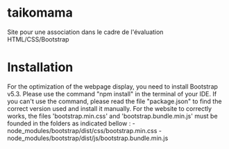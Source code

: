 # taikomama
Site pour une association dans le cadre de l'évaluation HTML/CSS/Bootstrap

# Installation
For the optimization of the webpage display, you need to install Bootstrap v5.3. 
Please use the command "npm install" in the terminal of your IDE.
If you can't use the command, please read the file "package.json" to find the correct version used and install it manually.
For the website to correctly works, the files 'bootstrap.min.css' and 'bootstrap.bundle.min.js' must be founded in the folders as indicated bellow :
-node_modules/bootstrap/dist/css/bootstrap.min.css
-node_modules/bootstrap/dist/js/bootstrap.bundle.min.js